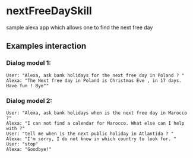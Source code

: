 # nextFreeDaySkill
sample alexa app which allows one to find the next free day

## Examples interaction
### Dialog model 1:
    User: "Alexa, ask bank holidays for the next free day in Poland ? "
    Alexa: "The Next free day in Poland is Christmas Eve , in 17 days. Have fun ! Bye""

### Dialog model 2:
    User: "Alexa, ask bank holidays when is the next free day in Marocco ?"
    Alexa: "I can not find a calendar for Marocco. What else can I help with ?"
    User: "tell me when is the next public holiday in Atlantida ? "
    Alexa: "I'm sorry, I do not know in which country to look for. "
    User: "stop"
    Alexa: "Goodbye!"
